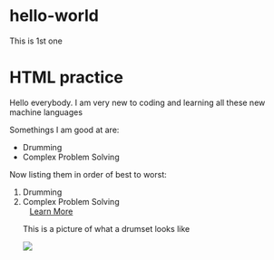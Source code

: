 # hello-world
This is 1st one
<!DOCTYPE html>
<html>
  <head>
  <link href="style.css" type="text/css" rel="stylesheet">
    <title>My Coding Journal</title>
  </head>
    <body>
      <h1>HTML practice</h1>
    </body>
    <p>Hello everybody. I am very new to coding and learning all these new machine languages</p>
    <p>Somethings I am good at are:</p>
    <ul> 
    <li>Drumming</li>
    <li>Complex Problem Solving</li>
    </ul>
    <P>Now listing them in order of best to worst:</p>
    <ol>
    <li>Drumming</li>
    <li>Complex Problem Solving</li>
    <a href="www.guitarcenter.com/Drums-Percussion.gc" target="_blank">Learn More</a>
    <p>This is a picture of what a drumset looks like</p>
    <img src="https://az58332.vo.msecnd.net/e88dd2e9fff747f090c792316c22131c/Images/Products20180-1200x1200-1592542.jpg"/>
</html>
